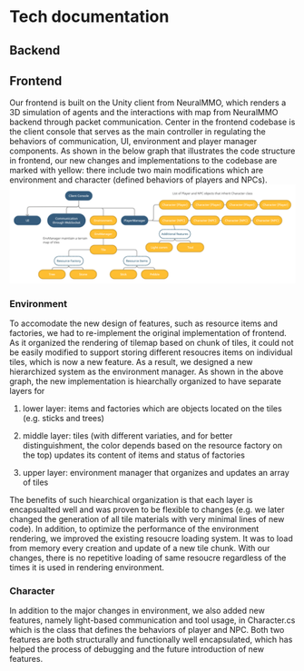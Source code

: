 # Tech documentation

## Backend

## Frontend 

Our frontend is built on the Unity client from NeuralMMO, which renders a 3D simulation of agents and the interactions with map from NeuralMMO backend through packet communication. Center in the frontend codebase is the client console that serves as the main controller in regulating the behaviors of communication, UI, environment and player manager components. As shown in the below graph that illustrates the code structure in frontend, our new changes and implementations to the codebase are marked with yellow: there include two main modifications which are environment and character (defined behaviors of players and NPCs).     
![frontend_graph](frontend_graph.png)
### Environment 
To accomodate the new design of features, such as resource items and factories, we had to re-implement the original implementation of frontend. As it organized the rendering of tilemap based on chunk of tiles, it could not be easily modified to support storing different resoucres items on individual tiles, which is now a new feature. As a result, we designed a new hierarchized system as the environment manager. As shown in the above graph, the new implementation is hiearchally organized to have separate layers for 

1. lower layer: items and factories which are objects located on the tiles (e.g. sticks and trees) 

2. middle layer: tiles (with different variaties, and for better distinguishment, the color depends based on the resource factory on the top) updates its content of items and status of factories

3. upper layer: environment manager that organizes and updates an array of tiles

The benefits of such hiearchical organization is that each layer is encapsualted well and was proven to be flexible to changes (e.g. we later changed the generation of all tile materials with very minimal lines of new code).
In addition, to optimize the performance of the environment rendering, we improved the existing resoucre loading system. It was to load from memory every creation and update of a new tile chunk. With our changes, there is no repetitive loading of same resoucre regardless of the times it is used in rendering environment.

### Character

In addition to the major changes in environment, we also added new features, namely light-based communication and tool usage, in Character.cs which is the class that defines the behaviors of player and NPC. Both two features are both structurally and functionally well encapsulated, which has helped the process of debugging and the future introduction of new features.
